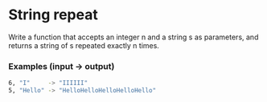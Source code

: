 # String repeat

Write a function that accepts an integer n and a string s as parameters, and returns a string of s repeated exactly n times.

### Examples (input -> output)
```bash
6, "I"     -> "IIIIII"
5, "Hello" -> "HelloHelloHelloHelloHello"
```